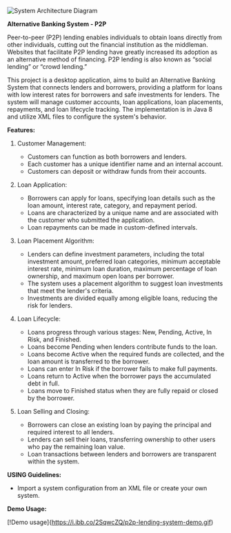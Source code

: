 ![System Architecture Diagram](https://pub.mdpi-res.com/sustainability/sustainability-15-04028/article_deploy/html/images/sustainability-15-04028-g001.png?1677075418)

**Alternative Banking System - P2P** 

Peer-to-peer (P2P) lending enables individuals to obtain loans directly from other individuals, cutting out the financial institution as the middleman.
Websites that facilitate P2P lending have greatly increased its adoption as an alternative method of financing. P2P lending is also known as “social lending” or “crowd lending.”

This project is a desktop application, aims to build an Alternative Banking System that connects lenders and borrowers, providing a platform for loans with low interest rates for borrowers and safe investments for lenders. The system will manage customer accounts, loan applications, loan placements, repayments, and loan lifecycle tracking. The implementation is in Java 8 and utilize XML files to configure the system's behavior.

**Features:**

1. Customer Management:
   - Customers can function as both borrowers and lenders.
   - Each customer has a unique identifier name and an internal account.
   - Customers can deposit or withdraw funds from their accounts.

2. Loan Application:
   - Borrowers can apply for loans, specifying loan details such as the loan amount, interest rate, category, and repayment period.
   - Loans are characterized by a unique name and are associated with the customer who submitted the application.
   - Loan repayments can be made in custom-defined intervals.

3. Loan Placement Algorithm:
   - Lenders can define investment parameters, including the total investment amount, preferred loan categories, minimum acceptable interest rate, minimum loan duration, maximum percentage of loan ownership, and maximum open loans per borrower.
   - The system uses a placement algorithm to suggest loan investments that meet the lender's criteria.
   - Investments are divided equally among eligible loans, reducing the risk for lenders.

4. Loan Lifecycle:
   - Loans progress through various stages: New, Pending, Active, In Risk, and Finished.
   - Loans become Pending when lenders contribute funds to the loan.
   - Loans become Active when the required funds are collected, and the loan amount is transferred to the borrower.
   - Loans can enter In Risk if the borrower fails to make full payments.
   - Loans return to Active when the borrower pays the accumulated debt in full.
   - Loans move to Finished status when they are fully repaid or closed by the borrower.

5. Loan Selling and Closing:
   - Borrowers can close an existing loan by paying the principal and required interest to all lenders.
   - Lenders can sell their loans, transferring ownership to other users who pay the remaining loan value.
   - Loan transactions between lenders and borrowers are transparent within the system.

**USING Guidelines:**

- Import a system configuration from an XML file or create your own system.

**Demo Usage:**

[!Demo usage]{https://i.ibb.co/2SqwcZQ/p2p-lending-system-demo.gif)



